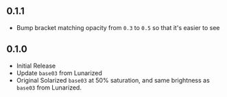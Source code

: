 ## 0.1.1
 * Bump bracket matching opacity from `0.3` to `0.5` so that it's easier to see

## 0.1.0
 * Initial Release
 * Update `base03` from Lunarized
  * Original Solarized `base03` at 50% saturation, and same brightness as `base03` from Lunarized.
